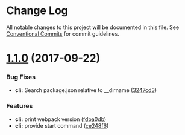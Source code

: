 # Change Log

All notable changes to this project will be documented in this file.
See [Conventional Commits](https://conventionalcommits.org) for commit guidelines.

<a name="1.1.0"></a>
# [1.1.0](https://github.com/glitchbook/glitchbook/compare/v1.0.1...v1.1.0) (2017-09-22)


### Bug Fixes

* **cli:** Search package.json relative to __dirname ([3247cd3](https://github.com/glitchbook/glitchbook/commit/3247cd3))


### Features

* **cli:** print webpack version ([fdba0db](https://github.com/glitchbook/glitchbook/commit/fdba0db))
* **cli:** provide start command ([ce248f6](https://github.com/glitchbook/glitchbook/commit/ce248f6))
